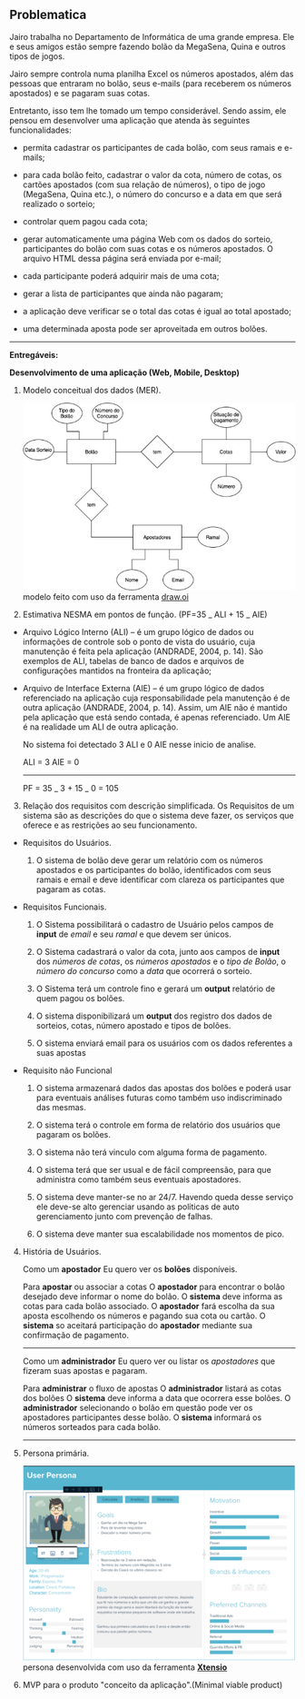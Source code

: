 ## Problematica

Jairo trabalha no Departamento de Informática de uma grande empresa. Ele e seus amigos estão sempre fazendo bolão da MegaSena, Quina e outros tipos de jogos.

Jairo sempre controla numa planilha Excel os números apostados, além das pessoas que entraram no bolão, seus e-mails (para receberem os números apostados) e se pagaram suas cotas.

Entretanto, isso tem lhe tomado um tempo considerável. Sendo assim, ele pensou em desenvolver uma aplicação que atenda às seguintes funcionalidades:

- permita cadastrar os participantes de cada bolão, com seus ramais e e-mails;

- para cada bolão feito, cadastrar o valor da cota, número de cotas, os cartões apostados (com sua relação de números), o tipo de jogo (MegaSena, Quina etc.), o número do concurso e a data em que será realizado o sorteio;

- controlar quem pagou cada cota;

- gerar automaticamente uma página Web com os dados do sorteio, participantes do bolão com suas cotas e os números apostados. O arquivo HTML dessa página será enviada por e-mail;

- cada participante poderá adquirir mais de uma cota;

- gerar a lista de participantes que ainda não pagaram;

- a aplicação deve verificar se o total das cotas é igual ao total apostado;

- uma determinada aposta pode ser aproveitada em outros bolões.

---

**Entregáveis:**

**Desenvolvimento de uma aplicação (Web, Mobile, Desktop)**

1. Modelo conceitual dos dados (MER).
   <!-- TODO: Rever o modelo conceitual -->

   ![MER](./assets/MER.jpg)
   modelo feito com uso da ferramenta [draw.oi](https://desk.draw.io)

2. Estimativa NESMA em pontos de função. (PF=35 _ ALI + 15 _ AIE)

- Arquivo Lógico Interno (ALI) – é um grupo lógico de dados ou informações de controle sob o ponto de vista do usuário, cuja manutenção é feita pela aplicação (ANDRADE, 2004, p. 14). São exemplos de ALI, tabelas de banco de dados e arquivos de configurações mantidos na fronteira da aplicação;

- Arquivo de Interface Externa (AIE) – é um grupo lógico de dados referenciado na aplicação cuja responsabilidade pela manutenção é de outra aplicação (ANDRADE, 2004, p. 14). Assim, um AIE não é mantido pela aplicação que está sendo contada, é apenas referenciado. Um AIE é na realidade um ALI de outra aplicação.

  No sistema foi detectado 3 ALI e 0 AIE nesse inicio de analise.

  ALI = 3
  AIE = 0

  ***

  PF = 35 _ 3 + 15 _ 0 = 105

3. Relação dos requisitos com descrição simplificada.
   Os Requisitos de um sistema são as descrições do que o sistema deve fazer, os serviços que oferece e as restrições ao seu funcionamento.

- Requisitos do Usuários.

  1. O sistema de bolão deve gerar um relatório com os números apostados e os participantes do bolão, identificados com seus ramais e email e deve identificar com clareza os participantes que pagaram as cotas.

- Requisitos Funcionais.

  1. O Sistema possibilitará o cadastro de Usuário pelos campos de **input** de _email_ e seu _ramal_ e que devem ser únicos.

  2. O Sistema cadastrará o valor da cota, junto aos campos de **input** dos _números de cotas_, os _números apostados_ e o _tipo de Bolão_, o _número do concurso_ como a _data_ que ocorrerá o sorteio.

  3. O Sistema terá um controle fino e gerará um **output** relatório de quem pagou os bolões.

  4. O sistema disponibilizará um **output** dos registro dos dados de sorteios, cotas, número apostado e tipos de bolões.

  5. O sistema enviará email para os usuários com os dados referentes a suas apostas

- Requisito não Funcional

  1. O sistema armazenará dados das apostas dos bolões e poderá usar para eventuais análises futuras como também uso indiscriminado das mesmas.

  2. O sistema terá o controle em forma de relatório dos usuários que pagaram os bolões.

  3. O sistema não terá vinculo com alguma forma de pagamento.

  4. O sistema terá que ser usual e de fácil compreensão, para que administra como também seus eventuais apostadores.

  5. O sistema deve manter-se no ar 24/7. Havendo queda desse serviço ele deve-se alto gerenciar usando as politicas de auto gerenciamento junto com prevenção de falhas.

  6. O sistema deve manter sua escalabilidade nos momentos de pico.

4. História de Usuários.

   Como um **apostador**
   Eu quero ver os **bolões** disponíveis.

   Para **apostar** ou associar a cotas
   O **apostador** para encontrar o bolão desejado deve informar o nome do bolão.
   O **sistema** deve informa as cotas para cada bolão associado.
   O **apostador** fará escolha da sua aposta escolhendo os números e pagando sua cota ou cartão.
   O **sistema** so aceitará participação do **apostador** mediante sua confirmação de pagamento.

   ***

   Como um **administrador**
   Eu quero ver ou listar os _apostadores_ que fizeram suas apostas e pagaram.

   Para **administrar** o fluxo de apostas
   O **administrador** listará as cotas dos bolões
   O **sistema** deve informa a data que ocorrera esse bolões.
   O **administrador** selecionando o bolão em questão pode ver os apostadores participantes desse bolão.
   O **sistema** informará os números sorteados para cada bolão.

   ***

5. Persona primária.

   ![PERSONA](./assets/Persona.png)
   persona desenvolvida com uso da ferramenta [**Xtensio**](https://app.xtensio.com/design/w04t0200)

6. MVP para o produto "conceito da aplicação".(Minimal viable product)

